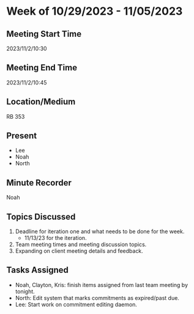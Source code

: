 # Week of 10/29/2023 - 11/05/2023

## Meeting Start Time

2023/11/2/10:30

## Meeting End Time

2023/11/2/10:45

## Location/Medium

RB 353

## Present

- Lee
- Noah
- North

## Minute Recorder

Noah

## Topics Discussed

1. Deadline for iteration one and what needs to be done for the week.
   - 11/13/23 for the iteration.
2. Team meeting times and meeting discussion topics.
3. Expanding on client meeting details and feedback. 

## Tasks Assigned

- Noah, Clayton, Kris: finish items assigned from last team meeting by tonight.
- North: Edit system that marks commitments as expired/past due.
- Lee: Start work on commitment editing daemon.